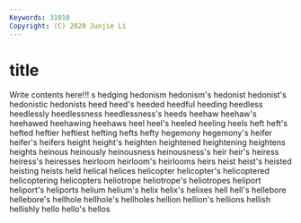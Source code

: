 ```yaml
---
Keywords: 31010
Copyright: (C) 2020 Junjie Li
---
```


# title

Write contents here!!!
s 
hedging 
hedonism 
hedonism's 
hedonist 
hedonist's 
hedonistic 
hedonists 
heed 
heed's
heeded 
heedful 
heeding 
heedless 
heedlessly 
heedlessness 
heedlessness's 
heeds 
heehaw 
heehaw's
heehawed 
heehawing 
heehaws 
heel 
heel's 
heeled 
heeling 
heels 
heft 
heft's
hefted 
heftier 
heftiest 
hefting 
hefts 
hefty 
hegemony 
hegemony's 
heifer 
heifer's
heifers 
height 
height's 
heighten 
heightened 
heightening 
heightens 
heights 
heinous 
heinously
heinousness 
heinousness's 
heir 
heir's 
heiress 
heiress's 
heiresses 
heirloom 
heirloom's 
heirlooms
heirs 
heist 
heist's 
heisted 
heisting 
heists 
held 
helical 
helices 
helicopter
helicopter's 
helicoptered 
helicoptering 
helicopters 
heliotrope 
heliotrope's 
heliotropes 
heliport 
heliport's 
heliports
helium 
helium's 
helix 
helix's 
helixes 
hell 
hell's 
hellebore 
hellebore's 
hellhole
hellhole's 
hellholes 
hellion 
hellion's 
hellions 
hellish 
hellishly 
hello 
hello's 
hellos
